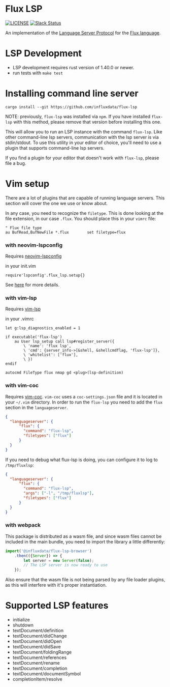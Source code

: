 # Flux LSP

[![LICENSE](https://img.shields.io/github/license/influxdata/flux-lsp.svg)](https://github.com/influxdata/flux-lsp/blob/master/LICENSE)
[![Slack Status](https://img.shields.io/badge/slack-join_chat-white.svg?logo=slack&style=social)](https://www.influxdata.com/slack)

An implementation of the [Language Server Protocol](https://microsoft.github.io/language-server-protocol/) for the [Flux language](https://github.com/influxdata/flux).

# LSP Development

* LSP development requires rust version of 1.40.0 or newer.
* run tests with `make test`

# Installing command line server

```
cargo install --git https://github.com/influxdata/flux-lsp
```

NOTE: previously, `flux-lsp` was installed via `npm`. If you have installed `flux-lsp`
with this method, please remove that version before installing this one.

This will allow you to run an LSP instance with the command `flux-lsp`. Like other
command-line lsp servers, communication with the lsp server is via stdin/stdout. To use
this utility in your editor of choice, you'll need to use a plugin that supports
command-line lsp servers.

If you find a plugin for your editor that doesn't work with `flux-lsp`, please file a bug.

# Vim setup

There are a lot of plugins that are capable of running language servers. This section will cover the one we use or know about.

In any case, you need to recognize the `filetype`. This is done looking at the file extension, in our case `.flux`. You should place this in your `vimrc` file:

```vimrc
" Flux file type
au BufRead,BufNewFile *.flux        set filetype=flux
```

### with neovim-lspconfig

Requires [neovim-lspconfig](https://github.com/neovim/nvim-lspconfig)

in your init.vim

```vimrc
require'lspconfig'.flux_lsp.setup{}
```

See [here](https://github.com/neovim/nvim-lspconfig/blob/master/doc/server_configurations.md#flux_lsp) for more details.

### with vim-lsp
Requires [vim-lsp](https://github.com/prabirshrestha/vim-lsp)

in your .vimrc

```vimrc
let g:lsp_diagnostics_enabled = 1

if executable('flux-lsp')
    au User lsp_setup call lsp#register_server({
        \ 'name': 'flux lsp',
        \ 'cmd': {server_info->[&shell, &shellcmdflag, 'flux-lsp']},
        \ 'whitelist': ['flux'],
        \ })
endif

autocmd FileType flux nmap gd <plug>(lsp-definition)
```

### with vim-coc

Requires [vim-coc](https://github.com/neoclide/coc.nvim). `vim-coc` uses a `coc-settings.json` file and it is located in your `~/.vim` directory. In order to run the `flux-lsp` you need to add the `flux` section in the `languageserver`.

```json
{
  "languageserver": {
      "flux": {
        "command": "flux-lsp",
        "filetypes": ["flux"]
      }
  }
}
```
If you need to debug what flux-lsp is doing, you can configure it to log to `/tmp/fluxlsp`:

```json
{
  "languageserver": {
      "flux": {
        "command": "flux-lsp",
        "args": ["-l", "/tmp/fluxlsp"],
        "filetypes": ["flux"]
      }
  }
}
```

### with webpack

This package is distributed as a wasm file, and since wasm files cannot be included in the main bundle, you need to import the library a little differently:

```javascript
import('@influxdata/flux-lsp-browser')
    .then(({Server}) => {
        let server = new Server(false);
        // The LSP server is now ready to use
    });

```

Also ensure that the wasm file is not being parsed by any file loader plugins, as this will interfere with it's proper instantiation.


# Supported LSP features

- initialize
- shutdown
- textDocument/definition
- textDocument/didChange
- textDocument/didOpen
- textDocument/didSave
- textDocument/foldingRange
- textDocument/references
- textDocument/rename
- textDocument/completion
- textDocument/documentSymbol
- completionItem/resolve

